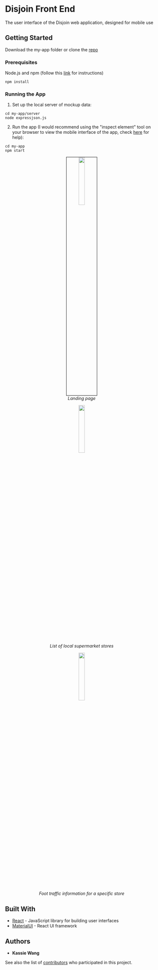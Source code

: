 # Disjoin Front End

The user interface of the Disjoin web application, designed for mobile use

## Getting Started

Download the my-app folder or clone the [repo](https://github.com/Disjoin-Covid-19/frontend)

### Prerequisites

Node.js and npm (follow this [link](https://www.npmjs.com/get-npm) for instructions)

```
npm install
```

### Running the App

1. Set up the local server of mockup data:

```
cd my-app/server 
node expressjson.js 
```

2. Run the app (I would recommend using the "inspect element" tool on your browser to view the mobile interface of the app, check [here](https://www.sitepoint.com/how-to-simulate-mobile-devices-with-device-mode-in-chrome/) for help):

```
cd my-app
npm start
```

<p align="center">
  <img src="https://github.com/Disjoin-Covid-19/frontend/blob/master/screenshots/Screen%20Shot%202020-06-19%20at%209.09.47%20PM.png" width="20%" style="border: 1px solid black">
  <br>
  <em>Landing page</em>
</p>

<p align="center">
  <img src="https://github.com/Disjoin-Covid-19/frontend/blob/master/screenshots/Screen%20Shot%202020-06-19%20at%209.10.01%20PM.png" width="20%">
  <br>
  <em>List of local supermarket stores</em>
</p>

<p align="center">
  <img src="https://github.com/Disjoin-Covid-19/frontend/blob/master/screenshots/Screen%20Shot%202020-06-19%20at%2010.58.26%20PM.png" width="20%">
  <br>
  <em>Foot traffic information for a specific store</em>
</p>


## Built With

* [React](https://reactjs.org/) - JavaScript library for building user interfaces
* [MaterialUI](https://material-ui.com/) - React UI framework

## Authors

* **Kassie Wang** 

See also the list of [contributors](https://github.com/Disjoin-Covid-19/frontend/graphs/contributors) who participated in this project.
